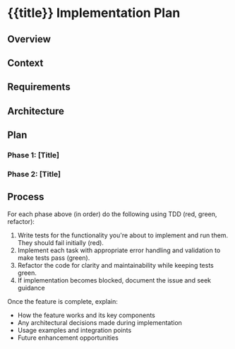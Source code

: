 # {{title}} Implementation Plan

## Overview

<!-- Write a brief description of the feature and the overall implementation approach. -->

## Context

<!-- Summarize existing work and recent changes on the branch. -->

## Requirements

<!--
Provide detailed requirements including:

- What the feature should do (functional requirements)
- How it should behave (behavioral requirements)
- Performance and scalability considerations
- User experience expectations
- Integration points with existing systems
-->

## Architecture

<!-- Describe how this feature fits into the existing system and identify the main areas that will be affected. Adapt this section based on your project's specific architecture and technology stack. -->

## Plan

<!-- Break down the implementation into logical phases (if the feature is non-trivial). For simple features, a single implementation phase may suffice. For each phase, review the requirements and break the phase into specific tasks. Phases can be subdivided into steps if necessary. -->

### Phase 1: [Title]

<!-- ... -->

### Phase 2: [Title]

<!-- ... -->

## Process

<!-- Copy this Process section exactly as written, without modification: -->

For each phase above (in order) do the following using TDD (red, green, refactor):

1. Write tests for the functionality you're about to implement and run them. They should fail initially (red).
2. Implement each task with appropriate error handling and validation to make tests pass (green).
3. Refactor the code for clarity and maintainability while keeping tests green.
4. If implementation becomes blocked, document the issue and seek guidance

Once the feature is complete, explain:

- How the feature works and its key components
- Any architectural decisions made during implementation
- Usage examples and integration points
- Future enhancement opportunities
